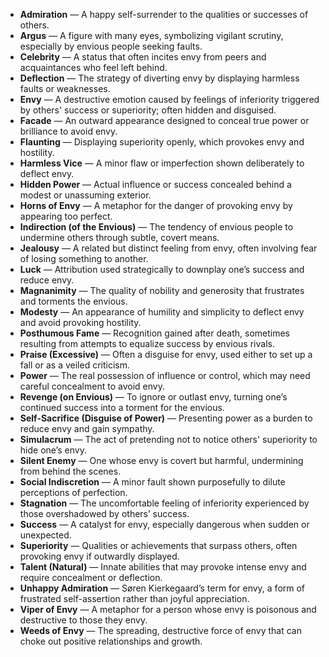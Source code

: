 - **Admiration** — A happy self-surrender to the qualities or successes of others.  
- **Argus** — A figure with many eyes, symbolizing vigilant scrutiny, especially by envious people seeking faults.  
- **Celebrity** — A status that often incites envy from peers and acquaintances who feel left behind.  
- **Deflection** — The strategy of diverting envy by displaying harmless faults or weaknesses.  
- **Envy** — A destructive emotion caused by feelings of inferiority triggered by others' success or superiority; often hidden and disguised.  
- **Facade** — An outward appearance designed to conceal true power or brilliance to avoid envy.  
- **Flaunting** — Displaying superiority openly, which provokes envy and hostility.  
- **Harmless Vice** — A minor flaw or imperfection shown deliberately to deflect envy.  
- **Hidden Power** — Actual influence or success concealed behind a modest or unassuming exterior.  
- **Horns of Envy** — A metaphor for the danger of provoking envy by appearing too perfect.  
- **Indirection (of the Envious)** — The tendency of envious people to undermine others through subtle, covert means.  
- **Jealousy** — A related but distinct feeling from envy, often involving fear of losing something to another.  
- **Luck** — Attribution used strategically to downplay one’s success and reduce envy.  
- **Magnanimity** — The quality of nobility and generosity that frustrates and torments the envious.  
- **Modesty** — An appearance of humility and simplicity to deflect envy and avoid provoking hostility.  
- **Posthumous Fame** — Recognition gained after death, sometimes resulting from attempts to equalize success by envious rivals.  
- **Praise (Excessive)** — Often a disguise for envy, used either to set up a fall or as a veiled criticism.  
- **Power** — The real possession of influence or control, which may need careful concealment to avoid envy.  
- **Revenge (on Envious)** — To ignore or outlast envy, turning one’s continued success into a torment for the envious.  
- **Self-Sacrifice (Disguise of Power)** — Presenting power as a burden to reduce envy and gain sympathy.  
- **Simulacrum** — The act of pretending not to notice others' superiority to hide one’s envy.  
- **Silent Enemy** — One whose envy is covert but harmful, undermining from behind the scenes.  
- **Social Indiscretion** — A minor fault shown purposefully to dilute perceptions of perfection.  
- **Stagnation** — The uncomfortable feeling of inferiority experienced by those overshadowed by others’ success.  
- **Success** — A catalyst for envy, especially dangerous when sudden or unexpected.  
- **Superiority** — Qualities or achievements that surpass others, often provoking envy if outwardly displayed.  
- **Talent (Natural)** — Innate abilities that may provoke intense envy and require concealment or deflection.  
- **Unhappy Admiration** — Søren Kierkegaard’s term for envy, a form of frustrated self-assertion rather than joyful appreciation.  
- **Viper of Envy** — A metaphor for a person whose envy is poisonous and destructive to those they envy.  
- **Weeds of Envy** — The spreading, destructive force of envy that can choke out positive relationships and growth.
